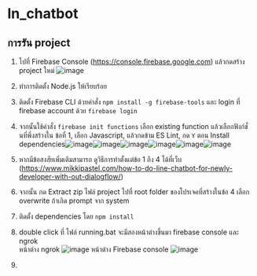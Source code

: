 # ln_chatbot

## การรัน project 
1. ไปที่ Firebase Console (https://console.firebase.google.com) แล้วกดสร้าง project ใหม่ ![image](https://github.com/NNLoat/ln_chatbot/assets/83104226/7838defd-d6b0-4b9e-afe9-379504a2db11)
2. ทำการติดตั้ง Node.js ให้เรียบร้อย
3. ติดตั้ง Firebase CLI ด้วยคำสั่ง ```npm install -g firebase-tools``` และ login ที่ firebase account ด้วย ```firebase login```
4. จากนั้นใช้คำสั่ง ```firebase init functions``` เลือก existing function แล้วเลือกฟังก์ชั่นที่พึ่งสร้างใน ข้อที่ 1,  เลือก Javascript, แล้วกดข้าม ES Lint, กด ```Y``` ตอน Install dependencies![image](https://github.com/NNLoat/ln_chatbot/assets/83104226/3c247f89-8c85-412e-8300-c38dcedddf8f)![image](https://github.com/NNLoat/ln_chatbot/assets/83104226/ffcaa9a5-41a8-48f3-9aea-066cc24781ea)![image](https://github.com/NNLoat/ln_chatbot/assets/83104226/cdbf24ba-8150-4958-856d-b0d241a8f16f)![image](https://github.com/NNLoat/ln_chatbot/assets/83104226/33df0954-5b80-4fca-9691-6535dc15302b)![image](https://github.com/NNLoat/ln_chatbot/assets/83104226/87c1f0e3-1812-44d8-9196-3d8d48da2be5)![image](https://github.com/NNLoat/ln_chatbot/assets/83104226/7f771402-c1b7-4704-ba73-38352b565a2c)
5. หากมีข้อสงสัยเพิ่มเติมสามารถ ดูวิธีการทำตั้งแต่ข้อ 1 ถึง 4 ได้ที่เว็บ (https://www.mikkipastel.com/how-to-do-line-chatbot-for-newly-developer-with-out-dialogflow/)
6. จากนั้น กด Extract zip ไฟล์ project ไปที่ root folder ของโปรเจคที่สร้างในข้อ 4 เลือก overwrite ถ้าเกิด prompt จาก system
7. ติดตั้ง dependencies โดย ```npm install```
8. double click ที่ ไฟล์ running.bat จะมีสองหน้าต่างขึ้นมา firebase console และ ngrok
   <br>หน้าต่าง ngrok
   ![image](https://github.com/NNLoat/ln_chatbot/assets/83104226/4115bebd-0c98-4ff9-a52d-c8b2fd8dc6c2)
   หน้าต่าง Firebase console
   ![image](https://github.com/NNLoat/ln_chatbot/assets/83104226/f06e3fae-11be-4167-9713-6f4f211387cb)

   

10. 
